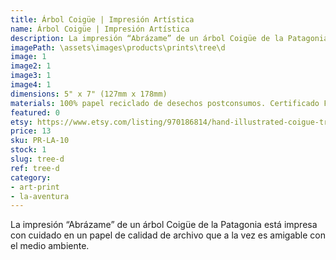 ```yaml
---
title: Árbol Coigüe | Impresión Artística
name: Árbol Coigüe | Impresión Artística
description: La impresión “Abrázame” de un árbol Coigüe de la Patagonia está impresa con cuidado en un papel de calidad de archivo que a la vez es amigable con el medio ambiente.
imagePath: \assets\images\products\prints\tree\d
image: 1
image2: 1
image3: 1
image4: 1
dimensions: 5" x 7" (127mm x 178mm)
materials: 100% papel reciclado de desechos postconsumos. Certificado FSC.
featured: 0
etsy: https://www.etsy.com/listing/970186814/hand-illustrated-coigue-tree-o-art-print
price: 13
sku: PR-LA-10
stock: 1
slug: tree-d
ref: tree-d
category:
- art-print
- la-aventura
---
```

La impresión “Abrázame” de un árbol Coigüe de la Patagonia está impresa con cuidado en un papel de calidad de archivo que a la vez es amigable con el medio ambiente.
